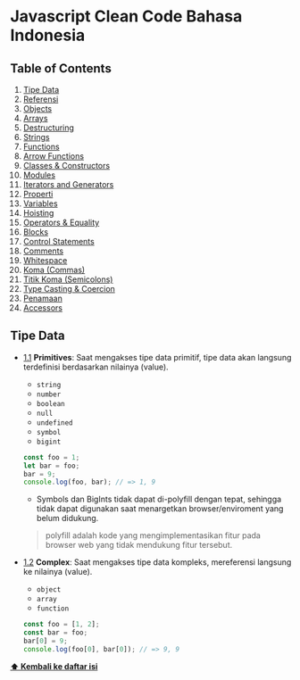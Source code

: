 # Javascript Clean Code Bahasa Indonesia


## Table of Contents

  1. [Tipe Data](#types)
  1. [Referensi](#references)
  1. [Objects](#objects)
  1. [Arrays](#arrays)
  1. [Destructuring](#destructuring)
  1. [Strings](#strings)
  1. [Functions](#functions)
  1. [Arrow Functions](#arrow-functions)
  1. [Classes & Constructors](#classes--constructors)
  1. [Modules](#modules)
  1. [Iterators and Generators](#iterators-and-generators)
  1. [Properti](#properties)
  1. [Variables](#variables)
  1. [Hoisting](#hoisting)
  1. [Operators & Equality](#comparison-operators--equality)
  1. [Blocks](#blocks)
  1. [Control Statements](#control-statements)
  1. [Comments](#comments)
  1. [Whitespace](#whitespace)
  1. [Koma (Commas)](#commas)
  1. [Titik Koma (Semicolons)](#semicolons)
  1. [Type Casting & Coercion](#type-casting--coercion)
  1. [Penamaan](#naming-conventions)
  1. [Accessors](#accessors)
  

  ## Tipe Data

  <a name="types--primitives"></a><a name="1.1"></a>
  - [1.1](#types--primitives) **Primitives**: Saat mengakses tipe data primitif, tipe data akan langsung terdefinisi berdasarkan nilainya (value).

    - `string`
    - `number`
    - `boolean`
    - `null`
    - `undefined`
    - `symbol`
    - `bigint`

    ```javascript
    const foo = 1;
    let bar = foo;
    bar = 9;
    console.log(foo, bar); // => 1, 9
    ```

    - Symbols dan BigInts tidak dapat di-polyfill dengan tepat, sehingga tidak dapat digunakan saat menargetkan browser/enviroment yang belum didukung.
    
    > polyfill adalah kode yang mengimplementasikan fitur pada browser web yang tidak mendukung fitur tersebut.

  <a name="types--complex"></a><a name="1.2"></a>
  - [1.2](#types--complex)  **Complex**: Saat mengakses tipe data kompleks, mereferensi langsung ke nilainya (value).

    - `object`
    - `array`
    - `function`

    ```javascript
    const foo = [1, 2];
    const bar = foo;
    bar[0] = 9;
    console.log(foo[0], bar[0]); // => 9, 9
    ```

**[⬆ Kembali ke daftar isi](#table-of-contents)**